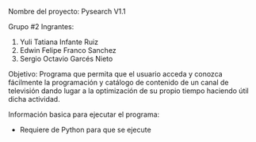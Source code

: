 Nombre del proyecto: Pysearch V1.1

Grupo #2
Ingrantes:
1. Yuli Tatiana Infante Ruiz
2. Edwin Felipe Franco Sanchez
3. Sergio Octavio Garcés Nieto

Objetivo: Programa que permita que el usuario acceda y conozca fácilmente la programación y catálogo de contenido de un canal de televisión dando lugar a la optimización de su propio tiempo haciendo útil dicha actividad. 

Información basica para ejecutar el programa:
- Requiere de Python para que se ejecute
